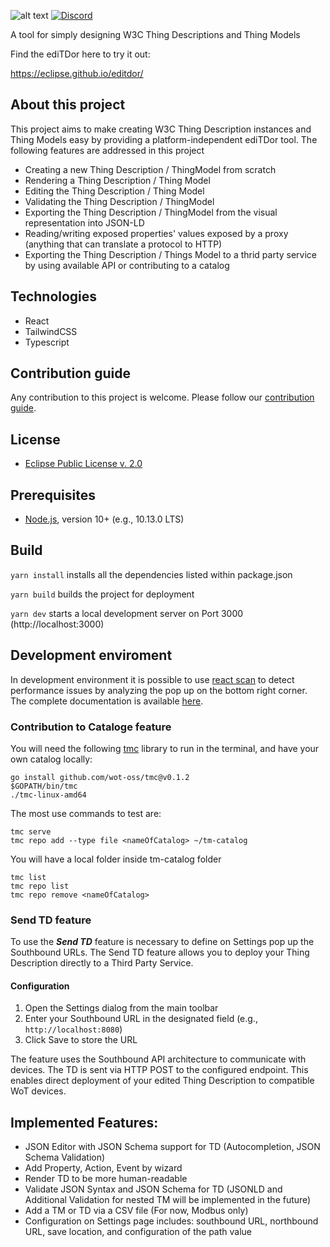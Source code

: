 ![alt text](https://github.com/eclipse/editdor/blob/master/logo/1585_ediTDor_logo.png "ediTDor logo")
[![Discord](https://img.shields.io/badge/Discord-7289DA?logo=discord&logoColor=white&label=WoT-CG-Discord)](https://discord.com/channels/1081253871688622181/1359286591100817549)

A tool for simply designing W3C Thing Descriptions and Thing Models

Find the ediTDor here to try it out:

https://eclipse.github.io/editdor/

## About this project

This project aims to make creating W3C Thing Description instances and Thing Models easy by providing a platform-independent ediTDor tool. The following features are addressed in this project

- Creating a new Thing Description / ThingModel from scratch
- Rendering a Thing Description / Thing Model
- Editing the Thing Description / Thing Model
- Validating the Thing Description / ThingModel
- Exporting the Thing Description / ThingModel from the visual representation into JSON-LD
- Reading/writing exposed properties' values exposed by a proxy (anything that can translate a protocol to HTTP)
- Exporting the Thing Description / Things Model to a thrid party service by using available API or contributing to a catalog

## Technologies

- React
- TailwindCSS
- Typescript

## Contribution guide

Any contribution to this project is welcome.
Please follow our [contribution guide](./CONTRIBUTING.md).

## License

- [Eclipse Public License v. 2.0](http://www.eclipse.org/legal/epl-2.0)

## Prerequisites

- [Node.js](https://nodejs.org/), version 10+ (e.g., 10.13.0 LTS)

## Build

`yarn install` installs all the dependencies listed within package.json

`yarn build` builds the project for deployment

`yarn dev` starts a local development server on Port 3000 (http://localhost:3000)

## Development enviroment

In development environment it is possible to use [react scan](https://react-scan.com/) to detect performance issues by analyzing the pop up on the bottom right corner. The complete documentation is available [here](https://github.com/aidenybai/react-scan#readme).

### Contribution to Cataloge feature

You will need the following [tmc]() library to run in the terminal, and have your own catalog locally:

    go install github.com/wot-oss/tmc@v0.1.2
    $GOPATH/bin/tmc
    ./tmc-linux-amd64

The most use commands to test are:

    tmc serve
    tmc repo add --type file <nameOfCatalog> ~/tm-catalog

You will have a local folder inside tm-catalog folder

    tmc list
    tmc repo list
    tmc repo remove <nameOfCatalog>

### Send TD feature

To use the **_Send TD_** feature is necessary to define on Settings pop up the Southbound URLs. The Send TD feature allows you to deploy your Thing Description directly to a Third Party Service.

#### Configuration

1. Open the Settings dialog from the main toolbar
2. Enter your Southbound URL in the designated field (e.g., `http://localhost:8080`)
3. Click Save to store the URL

The feature uses the Southbound API architecture to communicate with devices. The TD is sent via HTTP POST to the configured endpoint. This enables direct deployment of your edited Thing Description to compatible WoT devices.

## Implemented Features:

- JSON Editor with JSON Schema support for TD (Autocompletion, JSON Schema Validation)
- Add Property, Action, Event by wizard
- Render TD to be more human-readable
- Validate JSON Syntax and JSON Schema for TD (JSONLD and Additional Validation for nested TM will be implemented in the future)
- Add a TM or TD via a CSV file (For now, Modbus only)
- Configuration on Settings page includes: southbound URL, northbound URL, save location, and configuration of the path value
